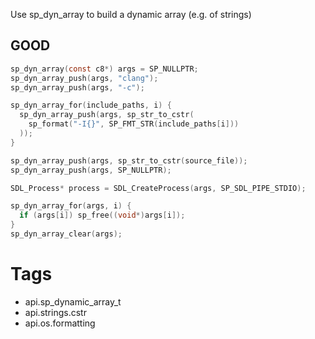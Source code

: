 Use sp_dyn_array to build a dynamic array (e.g. of strings)

## GOOD

```c
sp_dyn_array(const c8*) args = SP_NULLPTR;
sp_dyn_array_push(args, "clang");
sp_dyn_array_push(args, "-c");

sp_dyn_array_for(include_paths, i) {
  sp_dyn_array_push(args, sp_str_to_cstr(
    sp_format("-I{}", SP_FMT_STR(include_paths[i]))
  ));
}

sp_dyn_array_push(args, sp_str_to_cstr(source_file));
sp_dyn_array_push(args, SP_NULLPTR);

SDL_Process* process = SDL_CreateProcess(args, SP_SDL_PIPE_STDIO);

sp_dyn_array_for(args, i) {
  if (args[i]) sp_free((void*)args[i]);
}
sp_dyn_array_clear(args);
```

# Tags
- api.sp_dynamic_array_t
- api.strings.cstr
- api.os.formatting

